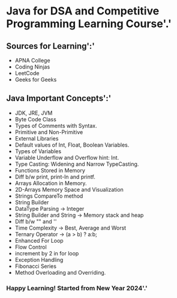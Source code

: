 # Java for DSA and Competitive Programming Learning Course'.'

## Sources for Learning':'

- APNA College
- Coding Ninjas
- LeetCode
- Geeks for Geeks

## Java Important Concepts':'

- JDK, JRE, JVM
- Byte Code Class
- Types of Comments with Syntax.
- Primitive and Non-Primitive
- External Libraries
- Default values of Int, Float, Boolean Variables.
- Types of Variables
- Variable Underflow and Overflow hint: Int.
- Type Casting: Widening and Narrow TypeCasting.
- Functions Stored in Memory
- Diff b/w print, print-ln and printf.
- Arrays Allocation in Memory.
- 2D-Arrays Memory Space and  Visualization
- Strings CompareTo method
- String Builder
- DataType Parsing -> Integer
- String Builder and String -> Memory stack and heap
- Diff b/w ""  and ''
- Time Complexity -> Best, Average and Worst
- Ternary Operator -> (a > b) ? a:b;
- Enhanced For Loop
- Flow Control
- increment by 2 in for loop
- Exception Handling
- Fibonacci Series
- Method Overloading and Overriding.

### Happy Learning! Started from New Year 2024'.'
